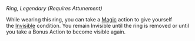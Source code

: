 _Ring, Legendary (Requires Attunement)_

While wearing this ring, you can take a [Magic](https://www.dndbeyond.com/sources/dnd/free-rules/rules-glossary#MagicAction) action to give yourself the [Invisible](https://www.dndbeyond.com/sources/dnd/free-rules/rules-glossary#InvisibleCondition) condition. You remain Invisible until the ring is removed or until you take a Bonus Action to become visible again.